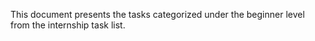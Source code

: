 This document presents the tasks categorized under the beginner level from the internship task list.

